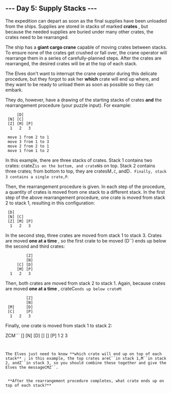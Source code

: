 ## --- Day 5: Supply Stacks ---


The expedition can depart as soon as the final supplies have been unloaded from the ships. Supplies are stored in stacks of marked **crates** , but because the needed supplies are buried under many other crates, the crates need to be rearranged.


The ship has a **giant cargo crane** capable of moving crates between stacks. To ensure none of the crates get crushed or fall over, the crane operator will rearrange them in a series of carefully-planned steps. After the crates are rearranged, the desired crates will be at the top of each stack.


The Elves don't want to interrupt the crane operator during this delicate procedure, but they forgot to ask her **which** crate will end up where, and they want to be ready to unload them as soon as possible so they can embark.


They do, however, have a drawing of the starting stacks of crates **and** the rearrangement procedure (your puzzle input). For example:


```
     [D]    
 [N] [C]    
 [Z] [M] [P]
  1   2   3 
 
 move 1 from 2 to 1
 move 3 from 1 to 3
 move 2 from 2 to 1
 move 1 from 1 to 2

```


In this example, there are three stacks of crates. Stack 1 contains two crates: crateZ``is on the bottom, and crateN``is on top. Stack 2 contains three crates; from bottom to top, they are cratesM``,C``, andD``. Finally, stack 3 contains a single crate,P``.


Then, the rearrangement procedure is given. In each step of the procedure, a quantity of crates is moved from one stack to a different stack. In the first step of the above rearrangement procedure, one crate is moved from stack 2 to stack 1, resulting in this configuration:


```
 [D]        
 [N] [C]    
 [Z] [M] [P]
  1   2   3 

```


In the second step, three crates are moved from stack 1 to stack 3. Crates are moved **one at a time** , so the first crate to be moved (D``) ends up below the second and third crates:


```
         [Z]
         [N]
     [C] [D]
     [M] [P]
  1   2   3

```


Then, both crates are moved from stack 2 to stack 1. Again, because crates are moved **one at a time** , crateC``ends up below crateM``:


```
         [Z]
         [N]
 [M]     [D]
 [C]     [P]
  1   2   3

```


Finally, one crate is moved from stack 1 to stack 2:


ZCM```
         []
         [N]
         [D]
 [] [] [P]
  1   2   3

```


The Elves just need to know **which crate will end up on top of each stack** ; in this example, the top crates areC``in stack 1,M``in stack 2, andZ``in stack 3, so you should combine these together and give the Elves the messageCMZ``.


 **After the rearrangement procedure completes, what crate ends up on top of each stack?** 


